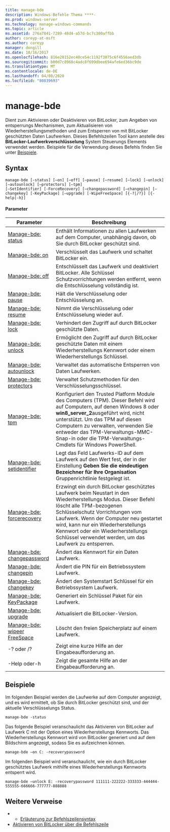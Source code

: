 ```yaml
---
title: manage-bde
description: Windows-Befehle Thema ****-
ms.prod: windows-server
ms.technology: manage-windows-commands
ms.topic: article
ms.assetid: 276a7841-7289-48d4-a57d-bc7c300affbb
author: coreyp-at-msft
ms.author: coreyp
manager: dongill
ms.date: 10/16/2017
ms.openlocfilehash: 816e20152ec40ce54c1192f3075c6f4556aed3db
ms.sourcegitcommit: b00d7c8968c4adc8f699dbee694afe6ed36bc9de
ms.translationtype: MT
ms.contentlocale: de-DE
ms.lasthandoff: 04/08/2020
ms.locfileid: "80839693"
---
```

# <a name="manage-bde"></a>manage-bde



Dient zum Aktivieren oder Deaktivieren von BitLocker, zum Angeben von entsperrungs Mechanismen, zum Aktualisieren von Wiederherstellungsmethoden und zum Entsperren von mit BitLocker geschützten Daten Laufwerken. Dieses Befehlszeilen Tool kann anstelle des **BitLocker-Laufwerkverschlüsselung** System Steuerungs Elements verwendet werden. Beispiele für die Verwendung dieses Befehls finden Sie unter [Beispiele](#BKMK_Examples).

## <a name="syntax"></a>Syntax

```
manage-bde [-status] [–on] [–off] [–pause] [–resume] [–lock] [–unlock] [–autounlock] [–protectors] [–tpm] 
[–SetIdentifier] [-ForceRecovery] [–changepassword] [–changepin] [–changekey] [-KeyPackage] [–upgrade] [-WipeFreeSpace] [{-?|/?}] [{-help|-h}]
```

#### <a name="parameters"></a>Parameter

|Parameter|Beschreibung|
|---------|-----------|
|[Manage-bde: status](manage-bde-status.md)|Enthält Informationen zu allen Laufwerken auf dem Computer, unabhängig davon, ob Sie durch BitLocker geschützt sind.|
|[Manage-bde: on](manage-bde-on.md)|Verschlüsselt das Laufwerk und schaltet BitLocker ein.|
|[Manage-bde: off](manage-bde-off.md)|Entschlüsselt das Laufwerk und deaktiviert BitLocker. Alle Schlüssel Schutzvorrichtungen werden entfernt, wenn die Entschlüsselung vollständig ist.|
|[Manage-bde: pause](manage-bde-pause.md)|Hält die Verschlüsselung oder Entschlüsselung an.|
|[Manage-bde: resume](manage-bde-resume.md)|Nimmt die Verschlüsselung oder Entschlüsselung wieder auf.|
|[Manage-bde: lock](manage-bde-lock.md)|Verhindert den Zugriff auf durch BitLocker geschützte Daten.|
|[Manage-bde: unlock](manage-bde-unlock.md)|Ermöglicht den Zugriff auf durch BitLocker geschützte Daten mit einem Wiederherstellungs Kennwort oder einem Wiederherstellungs Schlüssel.|
|[Manage-bde: autounlock](manage-bde-autounlock.md)|Verwaltet das automatische Entsperren von Daten Laufwerken.|
|[Manage-bde: protectors](manage-bde-protectors.md)|Verwaltet Schutzmethoden für den Verschlüsselungsschlüssel.|
|[Manage-bde: tpm](manage-bde-tpm.md)|Konfiguriert den Trusted Platform Module des Computers (TPM). Dieser Befehl wird auf Computern, auf denen Windows 8 oder **win8_server_2**ausgeführt wird, nicht unterstützt. Um das TPM auf diesen Computern zu verwalten, verwenden Sie entweder das TPM-Verwaltungs-MMC-Snap-in oder die TPM-Verwaltungs-Cmdlets für Windows PowerShell.|
|[Manage-bde: setidentifier](manage-bde-setidentifier.md)|Legt das Feld Laufwerks-ID auf dem Laufwerk auf den Wert fest, der in der Einstellung **Geben Sie die eindeutigen Bezeichner für Ihre Organisation** Gruppenrichtlinie festgelegt ist.|
|[Manage-bde: forcerecovery](manage-bde-forcerecovery.md)|Erzwingt ein durch BitLocker geschütztes Laufwerk beim Neustart in den Wiederherstellungs Modus. Dieser Befehl löscht alle TPM-bezogenen Schlüsselschutz Vorrichtungen vom Laufwerk. Wenn der Computer neu gestartet wird, kann nur ein Wiederherstellungs Kennwort oder ein Wiederherstellungs Schlüssel verwendet werden, um das Laufwerk zu entsperren.|
|[Manage-bde: changepassword](manage-bde-changepassword.md)|Ändert das Kennwort für ein Daten Laufwerk.|
|[Manage-bde: changepin](manage-bde-changepin.md)|Ändert die PIN für ein Betriebssystem Laufwerk.|
|[Manage-bde: changekey](manage-bde-changekey.md)|Ändert den Systemstart Schlüssel für ein Betriebssystem Laufwerk.|
|[Manage-bde: KeyPackage](manage-bde-keypackage.md)|Generiert ein Schlüssel Paket für ein Laufwerk.|
|[Manage-bde: upgrade](manage-bde-upgrade.md)|Aktualisiert die BitLocker-Version.|
|[Manage-bde: wipeer FreeSpace](manage-bde-wipefreespace.md)|Löscht den freien Speicherplatz auf einem Laufwerk.|
|-? oder /?|Zeigt eine kurze Hilfe an der Eingabeaufforderung an.|
|-Help oder-h|Zeigt die gesamte Hilfe an der Eingabeaufforderung an.|

## <a name="examples"></a><a name=BKMK_Examples></a>Beispiele

Im folgenden Beispiel werden die Laufwerke auf dem Computer angezeigt, und es wird ermittelt, ob Sie durch BitLocker geschützt sind, und der aktuelle Verschlüsselungs Status.
```
manage-bde -status
```
Das folgende Beispiel veranschaulicht das Aktivieren von BitLocker auf Laufwerk C mit der Option eines Wiederherstellungs Kennworts. Das Wiederherstellungs Kennwort wird von BitLocker generiert und auf dem Bildschirm angezeigt, sodass Sie es aufzeichnen können.
```
manage-bde –on C: -recoverypassword
```
Im folgenden Beispiel wird veranschaulicht, wie ein durch BitLocker geschütztes Laufwerk mithilfe eines Wiederherstellungs Kennworts entsperrt wird.
```
manage-bde –unlock E: -recoverypassword 111111-222222-333333-444444-555555-666666-777777-888888
```

## <a name="additional-references"></a>Weitere Verweise

-   - [Erläuterung zur Befehlszeilensyntax](command-line-syntax-key.md)
-   [Aktivieren von BitLocker über die Befehlszeile](https://technet.microsoft.com/library/dd894351(v=ws.10).aspx)
